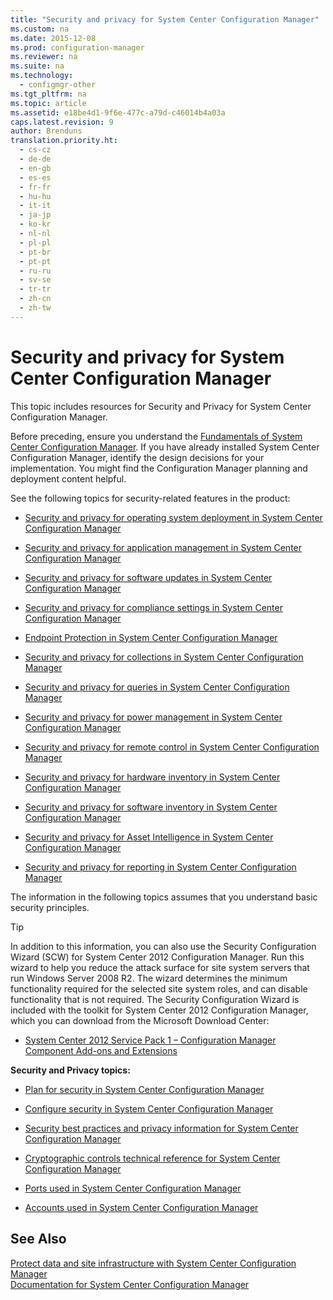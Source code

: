 ```yaml
---
title: "Security and privacy for System Center Configuration Manager"
ms.custom: na
ms.date: 2015-12-08
ms.prod: configuration-manager
ms.reviewer: na
ms.suite: na
ms.technology: 
  - configmgr-other
ms.tgt_pltfrm: na
ms.topic: article
ms.assetid: e18be4d1-9f6e-477c-a79d-c46014b4a03a
caps.latest.revision: 9
author: Brenduns
translation.priority.ht: 
  - cs-cz
  - de-de
  - en-gb
  - es-es
  - fr-fr
  - hu-hu
  - it-it
  - ja-jp
  - ko-kr
  - nl-nl
  - pl-pl
  - pt-br
  - pt-pt
  - ru-ru
  - sv-se
  - tr-tr
  - zh-cn
  - zh-tw
---
```

# Security and privacy for System Center Configuration Manager
This topic includes resources for Security and Privacy for System Center Configuration Manager.  
  
 Before preceding, ensure  you understand the [Fundamentals of System Center Configuration Manager](../../../core/understand/fundamentals.md). If you have already installed System Center Configuration Manager, identify the design decisions for your implementation. You might find the Configuration Manager planning and deployment content helpful.  
  
 See the following topics for security-related features in the product:  
  
-   [Security and privacy for operating system deployment in System Center Configuration Manager](../../../osd/plan-design/security-and-privacy-for-operating-system-deployment.md)  
  
-   [Security and privacy for application management in System Center Configuration Manager](../../../apps/plan-design/security-and-privacy-for-application-management.md)  
  
-   [Security and privacy for software updates in System Center Configuration Manager](../../../sup/deploy-use/security-and-privacy-for-software-updates.md)  
  
-   [Security and privacy for compliance settings in System Center Configuration Manager](../../../compliance/plan-design/security-and-privacy-for-compliance-settings.md)  
  
-   [Endpoint Protection in System Center Configuration Manager](../../../protect/deploy-use/endpoint-protection.md)  
  
-   [Security and privacy for collections in System Center Configuration Manager](../../../core/clients/manage/collections/security-and-privacy-for-collections.md)  
  
-   [Security and privacy for queries in System Center Configuration Manager](../../../core/servers/manage/security-and-privacy-for-queries.md)  
  
-   [Security and privacy for power management in System Center Configuration Manager](../../../core/clients/manage/power/security-and-privacy-for-power-management.md)  
  
-   [Security and privacy for remote control in System Center Configuration Manager](../../../core/clients/manage/remote-control/security-and-privacy-for-remote-control.md)  
  
-   [Security and privacy for hardware inventory in System Center Configuration Manager](../../../core/clients/manage/inventory/security-and-privacy-for-hardware-inventory.md)  
  
-   [Security and privacy for software inventory in System Center Configuration Manager](../../../core/clients/manage/inventory/security-and-privacy-for-software-inventory.md)  
  
-   [Security and privacy for Asset Intelligence in System Center Configuration Manager](../../../core/clients/manage/asset-intelligence/security-and-privacy-for-asset-intelligence.md)  
  
-   [Security and privacy for reporting in System Center Configuration Manager](../../../core/servers/manage/security-and-privacy-for-reporting.md)  
  
 The information in the  following topics assumes that you understand basic security principles.  
  
> [!TIP]  
>  In addition to this information, you can also use the Security Configuration Wizard (SCW) for System Center 2012 Configuration Manager. Run this wizard to help you reduce the attack surface for site system servers that run Windows Server 2008 R2. The wizard determines the minimum functionality required for the selected site system roles, and can disable functionality that is not required. The Security Configuration Wizard is included with the toolkit for System Center 2012 Configuration Manager, which you can download from the Microsoft Download Center:  
>   
>  -   [System Center 2012 Service Pack 1 – Configuration Manager Component Add-ons and Extensions](http://www.microsoft.com/download/details.aspx?id=36213)  
  
 **Security and Privacy topics:**  
  
-   [Plan for security in System Center Configuration Manager](../../../core/plan-design/security/plan-for-security.md)  
  
-   [Configure security in System Center Configuration Manager](../../../core/plan-design/security/configure-security.md)  
  
 
-   [Security best practices and privacy information for System Center Configuration Manager](../../../core/plan-design/security/security-best-practices-and-privacy-information.md)  
  
-   [Cryptographic controls technical reference for System Center Configuration Manager](../../../protect/deploy-use/cryptographic-controls-technical-reference.md)  
  
-   [Ports used in System Center Configuration Manager](../../../core/plan-design/hierarchy/ports.md)  
  
-   [Accounts used in System Center Configuration Manager](../../../core/plan-design/hierarchy/accounts.md)  
  
## See Also  
 [Protect data and site infrastructure with System Center Configuration Manager](../../../protect/understand/protect-data-and-site-infrastructure.md)   
 [Documentation for System Center Configuration Manager](../Topic/Documentation%20for%20System%20Center%20Configuration%20Manager.md)